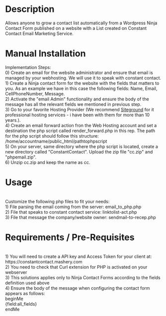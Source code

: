 <h1>Description</h1>
Allows anyone to grow a contact list automatically from a Wordpress Ninja Contact Form published on a website with a List created on Constant Contact Email Marketing Service.
<p/>
<h1>Manual Installation</h1>
Implementation Steps:<br/>
0) Create an email for the website administrator and ensure that email is managed by your webhosting. We will use it to speak with constant contact.<br/>
1) Create a Ninja contact form for the website with the fields that matters to you. As an example we have in this case the following fields: Name, Email, CellPhoneNumber, Message.<br/>
2) Activate the "email Admin" functionality and ensure the body of the message has all the relevant fields we mentioned in previous step.<br/>
3) Go to your favorite Hosting Provider (We recommend <a href="https://www.siteground.com/?referrer_id=6923457" target="_blank">Siteground</a> for it professional hosting services - i have been with them for more than 10 years.).<br/>
4) Create an email forward action fron the Web Hosting account and set a destination the php script called render_forward.php in this rep.
The path for the php script should follow this structure: /home/accountname/public_html/pathtophpscript<br/>
5) On your server, same directory where the php script is located, create a new directory called "ConstantContact". Upload the zip file "cc.zip" and "phpemail.zip".<br/>
6) Unzip cc.zip and keep the name as cc.
<p/>
<h1>Usage</h1>
<br/>
Customize the following php files to fit your needs:<br/>
1) File parsing the email coming from the server: email_to_php.php<br/>
2) File that speaks to constant contact service: linktolist-act.php<br/>
3) File that message the company/website owner: sendmail-to-recep.php<br/>

<p/>
<h1>Requirements / Pre-Requisites</h1>
<br/>
1) You will need to create a API key and Access Token for your client at: https://constantcontact.mashery.com<br/>
2) You need to check that Curl extension for PHP is activated on your webserver<br/>
3) This solutions applies only to Ninja Contact Forms according to the fields definition used above<br/>
4) Ensure the body of the message when configuring the contact form appears as follows:
<br/>
beginMe<br/>
{field:all_fields}<br/>
endMe
<br/>


